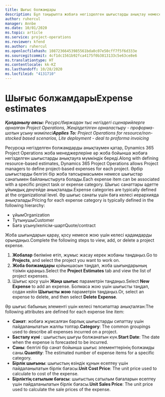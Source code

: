 ```yaml
---
title: Шығыс болжамдары
description: Бұл тақырыпта жобаға негізделген шығыстарды анықтау немесе бағалау туралы ақпарат берілген.
author: ruhercul
manager: Annbe
ms.date: 10/01/2020
ms.topic: article
ms.service: project-operations
ms.reviewer: kfend
ms.author: ruhercul
ms.openlocfilehash: 10872366453985561bda0c07e50cff7f5f6d333e
ms.sourcegitcommit: 4cf1dc1561b92fca4175f0b3813133c5e63ce8e6
ms.translationtype: HT
ms.contentlocale: kk-KZ
ms.lasthandoff: 10/28/2020
ms.locfileid: "4131710"
---
```

# <a name="expense-estimates"></a><span data-ttu-id="3f061-103">Шығыс болжамдары</span><span class="sxs-lookup"><span data-stu-id="3f061-103">Expense estimates</span></span>
<span data-ttu-id="3f061-104">_**Қолданылу аясы:** Ресурс/биржадан тыс негіздегі сценарийлерге арналған Project Operations, Жеңілдетілген орналастыру - проформа-шотын ұсыну мәмілесі_</span><span class="sxs-lookup"><span data-stu-id="3f061-104">_**Applies To:** Project Operations for resource/non-stocked based scenarios, Lite deployment - deal to proforma invoicing_</span></span>

<span data-ttu-id="3f061-105">Ресурсқа негізделген болжамдарды анықтаумен қатар, Dynamics 365 Project Operations жоба менеджерлеріне әр жоба бойынша жобаға негізделген шығыстарды анықтауға мүмкіндік береді.</span><span class="sxs-lookup"><span data-stu-id="3f061-105">Along with defining resource-based estimates, Dynamics 365 Project Operations allows Project managers to define project-based expenses for each project.</span></span> <span data-ttu-id="3f061-106">Әрбір шығыстарды белгілі бір жоба тапсырмасымен немесе шығыстар санатымен байланыстыруға болады.</span><span class="sxs-lookup"><span data-stu-id="3f061-106">Each expense item can be associated with a specific project task or expense category.</span></span> <span data-ttu-id="3f061-107">Шығыс санаттары әдетте ұйымдық деңгейде анықталады.</span><span class="sxs-lookup"><span data-stu-id="3f061-107">Expense categories are typically defined at the organizational level.</span></span> <span data-ttu-id="3f061-108">Әр шығыс санаты үшін баға келесі иерархияда анықталады:</span><span class="sxs-lookup"><span data-stu-id="3f061-108">Pricing for each expense category is typically defined in the following hierarchy:</span></span>

- <span data-ttu-id="3f061-109">ұйым</span><span class="sxs-lookup"><span data-stu-id="3f061-109">Organization</span></span>
- <span data-ttu-id="3f061-110">Тұтынушы</span><span class="sxs-lookup"><span data-stu-id="3f061-110">Customer</span></span>
- <span data-ttu-id="3f061-111">Баға ұсыну/келісім-шарт</span><span class="sxs-lookup"><span data-stu-id="3f061-111">Quote/contract</span></span>

<span data-ttu-id="3f061-112">Жоба шығындарын қарау, қосу немесе жою үшін келесі қадамдарды орындаңыз.</span><span class="sxs-lookup"><span data-stu-id="3f061-112">Complete the following steps to view, add, or delete a project expense.</span></span>

1. <span data-ttu-id="3f061-113">**Жобалар** бөліміне өтіп, жұмыс жасау керек жобаны таңдаңыз.</span><span class="sxs-lookup"><span data-stu-id="3f061-113">Go to **Projects**, and select the project you want to work on.</span></span>
2. <span data-ttu-id="3f061-114">**Жоба болжамдары** қойыншасын таңдап, жоба шығындарының тізімін қараңыз.</span><span class="sxs-lookup"><span data-stu-id="3f061-114">Select the **Project Estimates** tab and view the list of project expenses.</span></span>
3. <span data-ttu-id="3f061-115">Шығыс қосу үшін **Жаңа шығыс** параметрін таңдаңыз.</span><span class="sxs-lookup"><span data-stu-id="3f061-115">Select **New Expense** to add an expense.</span></span> <span data-ttu-id="3f061-116">Болмаса жою үшін шығысты таңдап, содан кейін **Шығысты жою** параметрін таңдаңыз.</span><span class="sxs-lookup"><span data-stu-id="3f061-116">Or, select an expense to delete, and then select **Delete Expense**.</span></span>

<span data-ttu-id="3f061-117">Әр шығыс бабының элементі үшін келесі төлсипаттар анықталған:</span><span class="sxs-lookup"><span data-stu-id="3f061-117">The following attributes are defined for each expense line item:</span></span>

- <span data-ttu-id="3f061-118">**Санат**: жобаға жұмсалған барлық шығыстарды сипаттау үшін пайдаланылатын жалпы топтар.</span><span class="sxs-lookup"><span data-stu-id="3f061-118">**Category**: The common groupings used to describe all expenses incurred on a project.</span></span>
- <span data-ttu-id="3f061-119">**Басталу күні** : шығыстың шығуы болжанатын күн.</span><span class="sxs-lookup"><span data-stu-id="3f061-119">**Start Date**: The date when the expense is forecasted to be incurred.</span></span>
- <span data-ttu-id="3f061-120">**Саны**: белгілі бір санат бойынша шығыс элементтерінің болжамды саны.</span><span class="sxs-lookup"><span data-stu-id="3f061-120">**Quantity**: The estimated number of expense items for a specific category.</span></span>
- <span data-ttu-id="3f061-121">**Бірлік шығыны**: шығыстың өзіндік құнын есептеу үшін пайдаланылатын бірлік бағасы.</span><span class="sxs-lookup"><span data-stu-id="3f061-121">**Unit Cost Price**: The unit price used to calculate to cost of the expense.</span></span>
- <span data-ttu-id="3f061-122">**Бірліктің сатылым бағасы**: шығыстың сатылым бағаларын есептеу үшін пайдаланылатын бірлік бағасы.</span><span class="sxs-lookup"><span data-stu-id="3f061-122">**Unit Sales Price**: The unit price used to calculate the sale prices of the expense.</span></span>

